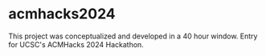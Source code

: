 # acmhacks2024

This project was conceptualized and developed in a 40 hour window. Entry for UCSC's ACMHacks 2024 Hackathon. 
